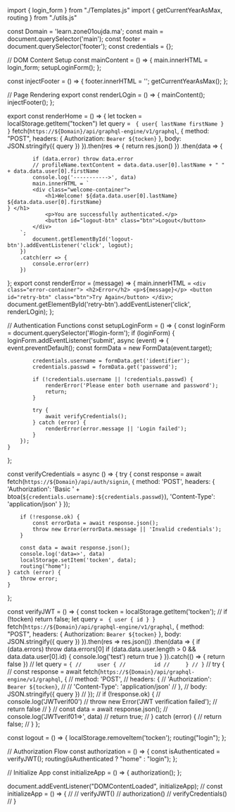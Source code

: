 import { login_form } from "./Templates.js"
import { getCurrentYearAsMax, routing } from "./utils.js"

const Domain = 'learn.zone01oujda.ma';
const main = document.querySelector('main');
const footer = document.querySelector('footer');
const credentials = {};

// DOM Content Setup
const mainContent = () => {
    main.innerHTML = login_form;
    setupLoginForm();
};

const injectFooter = () => {
    footer.innerHTML = '';
    getCurrentYearAsMax();
};

// Page Rendering
export const renderLOgin = () => {
    mainContent();
    injectFooter();
};

export const renderHome = () => {
    let tocken = localStorage.getItem("tocken")
    let query = `
    {
   user{
    lastName
    firstName
  }
}`
    fetch(`https://${Domain}/api/graphql-engine/v1/graphql`, {
        method: "POST",
        headers: {
            Authorization: `Bearer ${tocken}`
        },
        body: JSON.stringify({ query })
    }).then(res => {
        return res.json()
    })
        .then(data => {

            if (data.error) throw data.error
            // profileName.textContent = data.data.user[0].lastName + " " + data.data.user[0].firstName
            console.log('----------->', data)
            main.innerHTML = `
            <div class="welcome-container">
                <h1>Welcome! ${data.data.user[0].lastName} ${data.data.user[0].firstName}
    } </h1>
                <p>You are successfully authenticated.</p>
                <button id="logout-btn" class="btn">Logout</button>
            </div>
        `;
            document.getElementById('logout-btn').addEventListener('click', logout);
        })
        .catch(err => {
            console.error(err)
        })

};
export const renderError = (message) => {
    main.innerHTML = `
        <div class="error-container">
            <h2>Error</h2>
            <p>${message}</p>
            <button id="retry-btn" class="btn">Try Again</button>
        </div>
    `;
    document.getElementById('retry-btn').addEventListener('click', renderLOgin);
};

// Authentication Functions
const setupLoginForm = () => {
    const loginForm = document.querySelector('#login-form');
    if (loginForm) {
        loginForm.addEventListener('submit', async (event) => {
            event.preventDefault();
            const formData = new FormData(event.target);

            credentials.username = formData.get('identifier');
            credentials.passwd = formData.get('password');

            if (!credentials.username || !credentials.passwd) {
                renderError('Please enter both username and password');
                return;
            }

            try {
                await verifyCredentials();
            } catch (error) {
                renderError(error.message || 'Login failed');
            }
        });
    }
};

const verifyCredentials = async () => {
    try {
        const response = await fetch(`https://${Domain}/api/auth/signin`, {
            method: 'POST',
            headers: {
                'Authorization': 'Basic ' + btoa(`${credentials.username}:${credentials.passwd}`),
                'Content-Type': 'application/json'
            }
        });

        if (!response.ok) {
            const errorData = await response.json();
            throw new Error(errorData.message || 'Invalid credentials');
        }

        const data = await response.json();
        console.log('data=>', data)
        localStorage.setItem('tocken', data);
        routing("home");
    } catch (error) {
        throw error;
    }
};

const verifyJWT = () => {
    const tocken = localStorage.getItem('tocken');
    // if (!tocken) return false;
    let query = `
    {
  user {
    id
  }
}`
    fetch(`https://${Domain}/api/graphql-engine/v1/graphql`, {
        method: "POST",
        headers: {
            Authorization: `Bearer ${tocken}`
        },
        body: JSON.stringify({ query })
    }).then(res => res.json())
        .then(data => {
            if (data.errors) throw data.errors[0]
            if (data.data.user.length > 0 && data.data.user[0].id) {
                console.log('test')
                return true
            }
        }).catch(() => {
            return false
        })
    // let query = `{
    //     user {
    //         id
    //     }
    // }`
    // try {
    //     const response = await fetch(`https://${Domain}/api/graphql-engine/v1/graphql`, {
    //         method: 'POST',
    //         headers: {
    //             'Authorization': `Bearer ${tocken}`,
    //             // 'Content-Type': 'application/json'
    //         },
    //         body: JSON.stringify({ query })
    //     });
    //     if (!response.ok) {
    //         console.log('JWTverif00')
    //         throw new Error('JWT verification failed');
    //         return false
    //     }
    //     const data = await response.json();
    //     console.log('JWTverif01=>', data)
    //     return true;
    // } catch (error) {
    //     return false;
    // }
};

const logout = () => {
    localStorage.removeItem('tocken');
    routing("login");
};

// Authorization Flow
const authorization = () => {
    const isAuthenticated = verifyJWT();
    routing(isAuthenticated ? "home" : "login");
};

// Initialize App
const initializeApp = () => {
    authorization();
};

document.addEventListener("DOMContentLoaded", initializeApp);
// const initializeApp = () => {
//     // verifyJWT()
//     authorization()
//     verifyCredentials()
// } 